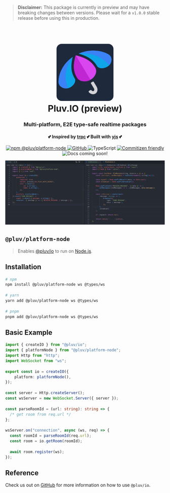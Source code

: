 > **Disclaimer:**
> This package is currently in preview and may have breaking changes between versions. Please wait for a `v1.0.0` stable release before using this in production.

<h1 align="center">
  <br>
  <img src="https://github.com/pluv-io/pluv/blob/master/assets/pluv-icon-192x192.png?raw=true" alt="Pluv.IO" width="180" style="border-radius:16px">
  <br>
  Pluv.IO (preview)
  <br>
</h1>

<h3 align="center">Multi-platform, E2E type-safe realtime packages</h3>
<h4 align="center">💕 Inspired by <a href="https://trpc.io">trpc</a> 💕 Built with <a href="https://docs.yjs.dev/">yjs</a> 💕</h4>

<p align="center">
  <a href="https://www.npmjs.com/package/@pluv/platform-node">
    <img src="https://img.shields.io/npm/v/@pluv/platform-node" alt="npm @pluv/platform-node" />
  </a>
  <a href="https://github.com/pluv-io/pluv/blob/master/LICENSE">
    <img alt="GitHub" src="https://img.shields.io/github/license/pluv-io/pluv" alt="License MIT" />
  </a>
  <img src="https://badgen.net/badge/-/TypeScript?icon=typescript&label&labelColor=blue&color=555555" alt="TypeScript">
  <a href="https://commitizen.github.io/cz-cli/">
    <img src="https://img.shields.io/badge/commitizen-friendly-brightgreen.svg" alt="Commitizen friendly" />
  </a>
  <img src="https://img.shields.io/badge/docs-coming%20soon!-blue" alt="Docs coming soon!" />
</p>

<img src="https://github.com/pluv-io/pluv/blob/master/assets/demo-events.gif?raw=true" alt="Demo" />

## `@pluv/platform-node`

> Enables [@pluv/io](https://img.shields.io/npm/v/@pluv/io) to run on [Node.js](https://nodejs.org/).

## Installation

```bash
# npm
npm install @pluv/platform-node ws @types/ws

# yarn
yarn add @pluv/platform-node ws @types/ws

# pnpm
pnpm add @pluv/platform-node ws @types/ws
```

## Basic Example

```ts
import { createIO } from "@pluv/io";
import { platformNode } from "@pluv/platform-node";
import Http from "http";
import WebSocket from "ws";

export const io = createIO({
    platform: platformNode(),
});

const server = Http.createServer();
const wsServer = new WebSocket.Server({ server });

const parseRoomId = (url: string): string => {
  /* get room from req.url */
};

wsServer.on("connection", async (ws, req) => {
  const roomId = parseRoomId(req.url);
  const room = io.getRoom(roomId);

  await room.register(ws);
});
```

## Reference

Check us out on [GitHub](https://github.com/pluv-io/pluv) for more information on how to use `@pluv/io`.
